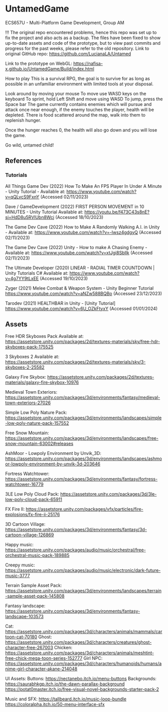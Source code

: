 # UntamedGame
 
ECS657U - Multi-Platform Game Development, Group AM

!!! The original repo encountered problems, hence this repo was set up to fix the project and also acts as a backup. 
The files have been fixed to show up-to-date assets and code of the prototype, but to view past commits and progress for the past weeks, please refer to the old repository.
Link to original GitHub repo: https://github.com/LucianaLA/Untamed

Link to the prototype on WebGL: https://nafisa-x.github.io/UntamedGame/Build/index.html

How to play
This is a survival RPG, the goal is to survive for as long as possible in an unfamiliar environment with limited tools at your disposal.

Look around by moving your mouse
To move use WASD keys on the keyboard
To sprint, hold Left Shift and move using WASD
To jump, press the Space bar
The game currently contains enemies which will pursue and attack once near enough, if the enemy touches the player, health will be depleted. There is food scattered around the map, walk into them to replenish hunger.

Once the hunger reaches 0, the health will also go down and you will lose the game.

Go wild, untamed child!

## References

### Tutorials
All Things Game Dev (2022) How To Make An FPS Player In Under A Minute - Unity Tutorial - Available at: https://www.youtube.com/watch?v=qQLvcS9FxnY (Accessed 02/11/2023)

Dave / GameDevelopment (2022) FIRST PERSON MOVEMENT in 10 MINUTES - Unity Tutorial Available at: https://youtu.be/f473C43s8nE?si=HdD8u5RVlUbn8Wcj (Accessed 18/10/2023)

The Game Dev Cave (2022) How to Make A Randomly Walking A.I. in Unity - Available at: https://www.youtube.com/watch?v=-Iwsz4gdgyQ (Accessed 02/11/2023)

The Game Dev Cave (2022) Unity - How to make A Chasing Enemy - Available at: https://www.youtube.com/watch?v=xtJgi8SblIk (Accessed 02/11/2023)

The Ultimate Developer (2020) LINEAR - RADIAL TIMER COUNTDOWN | Unity Tutorials C# Available at: https://www.youtube.com/watch?v=4g7YY9tLxEE (Accessed 19/10/2023)

Zyger (2021) Melee Combat & Weapon System - Unity Beginner Tutorial https://www.youtube.com/watch?v=aNZw588BQBo (Accessed 23/12/2023)

Tarodev (2021) HEALTHBAR in Unity - [Unity Tutorial] https://www.youtube.com/watch?v=6U_OZkFtyxY (Accessed 01/01/2024)

## Assets

Free HDR Skyboxes Pack Available at: https://assetstore.unity.com/packages/2d/textures-materials/sky/free-hdr-skyboxes-pack-175525

3 Skyboxes 2 Available at: https://assetstore.unity.com/packages/2d/textures-materials/sky/3-skyboxes-2-25582

Galaxy Fire Skybox: https://assetstore.unity.com/packages/2d/textures-materials/galaxy-fire-skybox-10976

Medieval Town Exteriors: https://assetstore.unity.com/packages/3d/environments/fantasy/medieval-town-exteriors-27026

Simple Low Poly Nature Pack: https://assetstore.unity.com/packages/3d/environments/landscapes/simple-low-poly-nature-pack-157552

Free Snow Mountain: https://assetstore.unity.com/packages/3d/environments/landscapes/free-snow-mountain-63002#releases

AshMoor - Lowpoly Environment by Unvik_3D: https://assetstore.unity.com/packages/3d/environments/landscapes/ashmoor-lowpoly-environment-by-unvik-3d-203646

Fortress Watchtower: https://assetstore.unity.com/packages/3d/environments/fantasy/fortress-watchtower-16779

3LE Low Poly Cloud Pack: https://assetstore.unity.com/packages/3d/3le-low-poly-cloud-pack-65911

FX Fire II: https://assetstore.unity.com/packages/vfx/particles/fire-explosions/fx-fire-ii-25176

3D Cartoon Village: https://assetstore.unity.com/packages/3d/environments/fantasy/3d-cartoon-village-126869

Happy music: https://assetstore.unity.com/packages/audio/music/orchestral/free-orchestral-music-pack-189885

Creepy music: https://assetstore.unity.com/packages/audio/music/electronic/dark-future-music-3777

Terrain Sample Asset Pack: https://assetstore.unity.com/packages/3d/environments/landscapes/terrain-sample-asset-pack-145808

Fantasy landscape: https://assetstore.unity.com/packages/3d/environments/fantasy-landscape-103573

Cat: https://assetstore.unity.com/packages/3d/characters/animals/mammals/cartoon-cat-70180
Ghost: https://assetstore.unity.com/packages/3d/characters/creatures/ghost-character-free-267003
Chicken: https://assetstore.unity.com/packages/3d/characters/animals/meshtint-free-chick-mega-toon-series-152777
Girl NPC: https://assetstore.unity.com/packages/3d/characters/humanoids/humans/anime-girl-character-akane-214048

UI Assets:
Buttons: https://nectanebo.itch.io/menu-buttons
Backgrounds:
https://saurabhkgp.itch.io/the-dawn-parallax-background
https://potat0master.itch.io/free-visual-novel-backgrounds-starter-pack-2

Music and SFX:
https://tallbeard.itch.io/music-loop-bundle
https://coloralpha.itch.io/50-menu-interface-sfx


